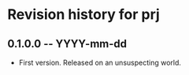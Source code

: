 # Revision history for prj

## 0.1.0.0 -- YYYY-mm-dd

* First version. Released on an unsuspecting world.
